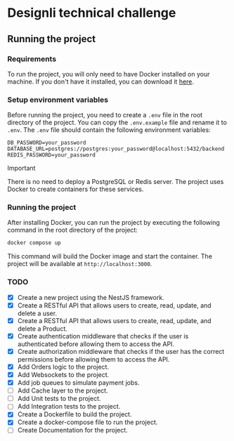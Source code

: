 # Designli technical challenge

## Running the project

### Requirements

To run the project, you will only need to have Docker installed on your machine. If you don't have it installed, you can download it [here](https://www.docker.com/products/docker-desktop).

### Setup environment variables

Before running the project, you need to create a `.env` file in the root directory of the project. You can copy the `.env.example` file and rename it to `.env`. The `.env` file should contain the following environment variables:

```env
DB_PASSWORD=your_password
DATABASE_URL=postgres://postgres:your_password@localhost:5432/backend
REDIS_PASSWORD=your_password
```

> [!IMPORTANT]
> There is no need to deploy a PostgreSQL or Redis server. The project uses Docker to create containers for these services.

### Running the project

After installing Docker, you can run the project by executing the following command in the root directory of the project:

```bash
docker compose up
```

This command will build the Docker image and start the container. The project will be available at `http://localhost:3000`.


### TODO

- [x] Create a new project using the NestJS framework.
- [x] Create a RESTful API that allows users to create, read, update, and delete a user.
- [x] Create a RESTful API that allows users to create, read, update, and delete a Product.
- [x] Create authentication middleware that checks if the user is authenticated before allowing them to access the API.
- [x] Create authorization middleware that checks if the user has the correct permissions before allowing them to access the API.
- [x] Add Orders logic to the project.
- [x] Add Websockets to the project.
- [x] Add job queues to simulate payment jobs.
- [ ] Add Cache layer to the project.
- [ ] Add Unit tests to the project.
- [ ] Add Integration tests to the project.
- [x] Create a Dockerfile to build the project.
- [x] Create a docker-compose file to run the project.
- [ ] Create Documentation for the project.
